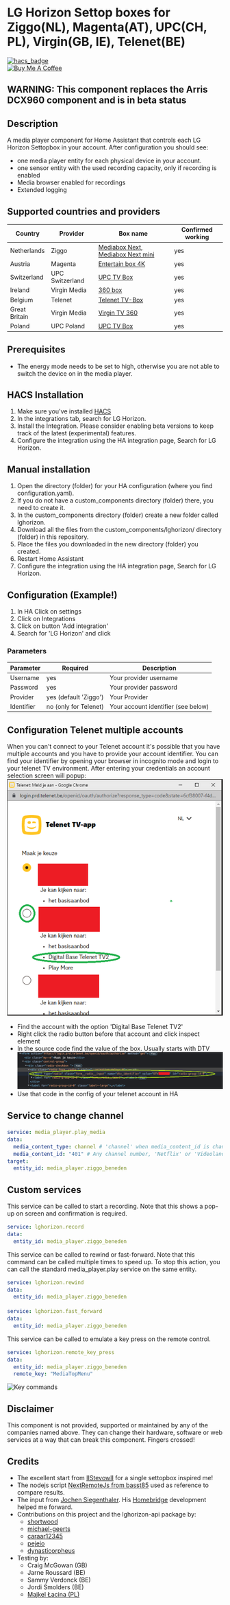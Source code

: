 <!-- # LG Horizon Settop boxes (Ziggo, Telenet, Magenta, UPC, Virgin) -->

# LG Horizon Settop boxes for Ziggo(NL), Magenta(AT), UPC(CH, PL), Virgin(GB, IE), Telenet(BE)

[![hacs_badge](https://img.shields.io/badge/HACS-Default-41BDF5.svg?style=for-the-badge)](https://github.com/hacs/integration)
<br><a href="https://www.buymeacoffee.com/sholofly" target="_blank"><img src="https://cdn.buymeacoffee.com/buttons/default-black.png" width="150px" height="35px" alt="Buy Me A Coffee" style="height: 35px !important;width: 150px !important;" ></a>

## WARNING: This component replaces the Arris DCX960 component and is in beta status

## Description

A media player component for Home Assistant that controls each LG Horizon Settopbox in your account. After configuration you should see:

- one media player entity for each physical device in your account.
- one sensor entity with the used recording capacity, only if recording is enabled
- Media browser enabled for recordings
- Extended logging

## Supported countries and providers

| Country       | Provider        | Box name                                                                                                                                                     | Confirmed working |
| ------------- | --------------- | ------------------------------------------------------------------------------------------------------------------------------------------------------------ | ----------------- |
| Netherlands   | Ziggo           | [Mediabox Next](https://www.ziggo.nl/televisie/mediaboxen/mediabox-next#ziggo-tv), [Mediabox Next mini](https://www.ziggo.nl/televisie/mediaboxen/next-mini) | yes               |
| Austria       | Magenta         | [Entertain box 4K](https://www.magenta.at/entertain-box)                                                                                                     | yes               |
| Switzerland   | UPC Switzerland | [UPC TV Box](https://www.upc.ch/en/television/learn-about-tv/tv/)                                                                                            | yes               |
| Ireland       | Virgin Media    | [360 box](https://www.virginmedia.ie/virgintv360support/)                                                                                                    | yes               |
| Belgium       | Telenet         | [Telenet TV-Box](https://www2.telenet.be/nl/klantenservice/ontdek-de-telenet-tv-box/)                                                                        | yes               |
| Great Britain | Virgin Media    | [Virgin TV 360](https://www.virginmedia.com/shop/tv/virgin-tv-360)                                                                                           | yes               |
| Poland        | UPC Poland      | [UPC TV Box](https://www.upc.pl/telewizja/poznaj/poznaj-nasza-telewizje/dekoder-4k/)                                                                         | yes               |

## Prerequisites

- The energy mode needs to be set to high, otherwise you are not able to switch the device on in the media player.

## HACS Installation

1. Make sure you've installed [HACS](https://hacs.xyz/docs/installation/prerequisites)
2. In the integrations tab, search for LG Horizon.
3. Install the Integration. Please consider enabling beta versions to keep track of the latest (experimental) features.
4. Configure the integration using the HA integration page, Search for LG Horizon.

## Manual installation

1. Open the directory (folder) for your HA configuration (where you find configuration.yaml).
2. If you do not have a custom_components directory (folder) there, you need to create it.
3. In the custom_components directory (folder) create a new folder called lghorizon.
4. Download all the files from the custom_components/lghorizon/ directory (folder) in this repository.
5. Place the files you downloaded in the new directory (folder) you created.
6. Restart Home Assistant
7. Configure the integration using the HA integration page, Search for LG Horizon.

## Configuration (Example!)

1. In HA Click on settings
2. Click on Integrations
3. Click on button 'Add integration'
4. Search for 'LG Horizon' and click

### Parameters

| Parameter  | Required              | Description                         |
| ---------- | --------------------- | ----------------------------------- |
| Username   | yes                   | Your provider username              |
| Password   | yes                   | Your provider password              |
| Provider   | yes (default 'Ziggo') | Your Provider                       |
| Identifier | no (only for Telenet) | Your account identifier (see below) |

## Configuration Telenet multiple accounts

When you can't connect to your Telenet account it's possible that you have multiple accounts and you have to provide your account identifier.
You can find your identifier by opening your browser in incognito mode and login to your telenet TV environment.
After entering your credentials an account selection screen will popup:
![account selection](/images/Telenet%20DTV.png)

- Find the account with the option 'Digital Base Telenet TV2'
- Right click the radio button before that account and click inspect element
- In the source code find the value of the box. Usually starts with DTV
  ![Identifier code](/images/Telenet%20code.png)
- Use that code in the config of your telenet account in HA

## Service to change channel

```yaml
service: media_player.play_media
data:
  media_content_type: channel # 'channel' when media_content_id is channelnumber, 'app' when media_content_id is 'Netflix' or 'Videoland'
  media_content_id: "401" # Any channel number, 'Netflix' or 'Videoland'
target:
  entity_id: media_player.ziggo_beneden
```

## Custom services

This service can be called to start a recording. Note that this shows a pop-up on screen and confirmation is required.

```yaml
service: lghorizon.record
data:
  entity_id: media_player.ziggo_beneden
```

This service can be called to rewind or fast-forward.
Note that this command can be called multiple times to speed up.
To stop this action, you can call the standard media_player.play service on the same entity.

```yaml
service: lghorizon.rewind
data:
  entity_id: media_player.ziggo_beneden

service: lghorizon.fast_forward
data:
  entity_id: media_player.ziggo_beneden
```

This service can be called to emulate a key press on the remote control.

```yaml
service: lghorizon.remote_key_press
data:
  entity_id: media_player.ziggo_beneden
  remote_key: "MediaTopMenu"
```

![Key commands](images/remote.png)

## Disclaimer

This component is not provided, supported or maintained by any of the companies named above. They can change their hardware, software or web services at a way that can break this component. Fingers crossed!

## Credits

- The excellent start from [IIStevowII](https://github.com/IIStevowII/ziggo-mediabox-next) for a single settopbox inspired me!
- The nodejs script [NextRemoteJs from basst85](https://github.com/basst85/NextRemoteJs/) used as reference to compare results.
- The input from [Jochen Siegenthaler](https://github.com/jsiegenthaler/). His [Homebridge](https://github.com/jsiegenthaler/homebridge-eosstb) development helped me forward.
- Contributions on this project and the lghorizon-api package by:
  - [shortwood](https://github.com/shortwood)
  - [michael-geerts](https://github.com/michael-geerts)
  - [caraar12345](https://github.com/caraar12345)
  - [pejeio](https://github.com/pejeio)
  - [dynasticorpheus](https://github.com/dynasticorpheus)
- Testing by:
  - Craig McGowan (GB)
  - Jarne Roussard (BE)
  - Sammy Verdonck (BE)
  - Jordi Smolders (BE)
  - [Majkel Łacina (PL)](https://github.com/lacinamichal)
